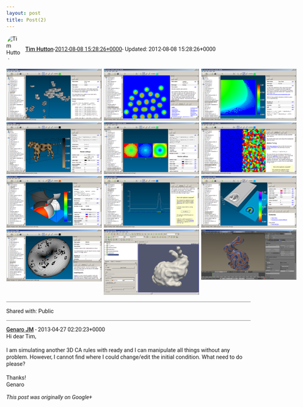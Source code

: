 ```yaml
---
layout: post
title: Post(2)
---
```


<html><head><meta charset="utf-8"><title>Google+ post</title><style>body {font: 11pt Roboto, Arial, sans-serif; max-width: 640px; margin: 24px;}.author-photo {border-radius: 50%; margin-right: 10px; width: 40px;}.author {font-weight: 500;}.main-content {margin: 15px 0 15px;}.post-title {font-weight: bold;}.location {display: block; margin-top: 15px;}.location img {float: left; margin-right: 5px; width: 20px;}.media-link {display: inline-block; max-width: 100%; vertical-align: top;}.media-link p {margin-top: 5px; max-height: 4em; overflow: scroll;}.media {max-height: 100vh; max-width: 100%;}.video-placeholder {background: black; display: flex; height: 300px; max-width: 100%; width: 640px;}.play-icon {border-bottom: 30px solid transparent; border-left: 50px solid white; border-top: 30px solid transparent; color: white; margin: auto;}.album {max-height: 800px; overflow: scroll; width: calc(100vw - 48px);}.album .media-link {margin-right: 5px; max-width: 250px;}.album .media {max-height: 250px;}.link-embed {border-top: 1px solid lightgrey; display: block; margin-top: 20px;}.link-embed img {max-width: 100%;}.inline-link-embed {display: block;}.inline-link-embed img {vertical-align: middle;}.link-title {display: inline-block; font-size: medium; font-weight: 300; padding-left: 1em;}.reshare-attribution {display: block; font-weight: bold; margin-bottom: 10px;}.poll-image {margin-bottom: 5px; max-height: 300px; max-width: 500px;}.poll-choice {align-items: center; display: flex; margin-bottom: 5px; max-width: 500px;}.poll-choice-percentage {background-color: lightblue; height: 100%; left: 0; position: absolute; z-index: -1;}.poll-choice-selected {margin-right: 5px;}.poll-choice-results {border: 1px solid lightgray; border-radius: 5px; display: flex; line-height: 40px; overflow: hidden; padding: 0 8px; position: relative;}.poll-choice-results, .poll-choice-description {flex-grow: 1; margin-right: 10px;}.poll-choice-image {width: 100%;}.poll-choice-image, .poll-choice-image img {max-height: 40px; max-width: 100px;}.poll-choice-votes {max-height: 100px; overflow: auto;}.plus-entity-embed {color: black; display: block; text-decoration: none;}.plus-entity-embed-cover-photo {max-height: 300px; max-width: 100%;}.plus-entity-embed-info {padding: 0 1em 1em;}.plus-entity-embed-info h2 {font-weight: 500; margin: 10px 0;}.plus-entity-embed-info p {font-size: small; margin: 0;}.collection-owner-avatar {border-radius: 50%; border: 2px solid white; height: 40px; margin-top: -22px;}.visibility {padding: 1em 0; border-top: 1px solid grey;}.post-activity {padding: 1em 0; border-top: 1px solid grey;}.comments {border-top: 1px solid gray; padding-top: 1em;}.comment + .comment {margin-top: 1em;}.comment .media-link, .comment .inline-link-embed {margin-top: 5px;}</style></head><body><div style="margin-bottom:1em;"><div style="display:flex; align-items:center"><img class="author-photo" src="https://lh4.googleusercontent.com/-epo4ZZKNqEw/AAAAAAAAAAI/AAAAAAAAVSU/qu3LpcHEnoQ/s64-c/photo.jpg" alt="Tim Hutton"><a href="https://plus.google.com/+TimHutton" target="_blank" class="author">Tim Hutton</a> - <a target="_blank" href="https://plus.google.com/+TimHutton/posts/JJwmEjgpQA7">2012-08-08 15:28:26+0000</a><span> - Updated: 2012-08-08 15:28:26+0000</span></div><div class="main-content"></div><div class="album"><a href="/assets/s1.png" target="_blank" class="media-link"><img src="/assets/s1.png" alt="Image" class="media"></a><a href="/assets/s10.png" target="_blank" class="media-link"><img src="/assets/s10.png" alt="Image" class="media"></a><a href="/assets/s2.png" target="_blank" class="media-link"><img src="/assets/s2.png" alt="Image" class="media"></a><a href="/assets/s3.png" target="_blank" class="media-link"><img src="/assets/s3.png" alt="Image" class="media"></a><a href="/assets/s4.png" target="_blank" class="media-link"><img src="/assets/s4.png" alt="Image" class="media"></a><a href="/assets/s5.png" target="_blank" class="media-link"><img src="/assets/s5.png" alt="Image" class="media"></a><a href="/assets/s6.png" target="_blank" class="media-link"><img src="/assets/s6.png" alt="Image" class="media"></a><a href="/assets/s7.png" target="_blank" class="media-link"><img src="/assets/s7.png" alt="Image" class="media"></a><a href="/assets/s8.png" target="_blank" class="media-link"><img src="/assets/s8.png" alt="Image" class="media"></a><a href="/assets/s9.png" target="_blank" class="media-link"><img src="/assets/s9.png" alt="Image" class="media"></a><a href="/assets/bumpy_bunny.png" target="_blank" class="media-link"><img src="/assets/bumpy_bunny.png" alt="Image" class="media"></a><a href="/assets/bunny_in_blender.png" target="_blank" class="media-link"><img src="/assets/bunny_in_blender.png" alt="Image" class="media"></a></div></div><div class="visibility">Shared with: Public</div><div class="comments"><div class="comment"><a target="_blank" href="https://plus.google.com/116691682358971003226" class="author">Genaro JM</a><span class="time"> - 2013-04-27 02:20:23+0000</span><div class="comment-content">Hi dear Tim,<br><br>I am simulating another 3D CA rules with ready and I can manipulate all things without any problem. However, I cannot find where I could change/edit the initial condition. What need to do please?<br><br>Thanks!<br>Genaro</div></div></div></body></html>

<i>This post was originally on Google+</i>